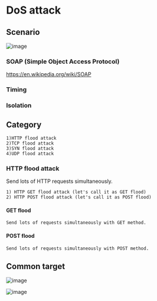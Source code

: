 # DoS attack
## Scenario
![image](https://user-images.githubusercontent.com/75050655/227116036-419148b6-4ab5-48a5-9a42-b78a21f3c024.png)

### SOAP (Simple Object Access Protocol)

https://en.wikipedia.org/wiki/SOAP

### Timing

### Isolation

## Category
    
    1)HTTP flood attack
    2)TCP flood attack
    3)SYN flood attack
    4)UDP flood attack


### HTTP flood attack
Send lots of HTTP requests simultaneously.

    1) HTTP GET flood attack (let's call it as GET flood) 
    2) HTTP POST flood attack (let's call it as POST flood)
    
#### GET flood
  
    Send lots of requests simultaneously with GET method.
    
#### POST flood
  
    Send lots of requests simultaneously with POST method.
    
    
## Common target
![image](https://user-images.githubusercontent.com/75050655/227119939-be00b0ee-0c6f-45c3-a245-3a8a1c45155a.png)

![image](https://user-images.githubusercontent.com/75050655/227119987-1978c54d-17e6-4e85-9d24-8cfaa32b26ed.png)


